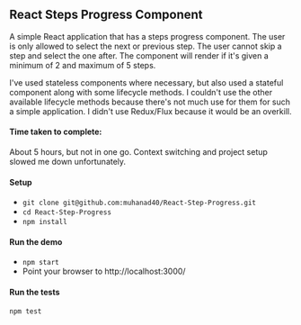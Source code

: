 ## React Steps Progress Component

A simple React application that has a steps progress component. The user is only allowed to select the next or previous step. The user cannot skip a step and select the one after. The component will render if it's given a minimum of 2 and maximum of 5 steps.

I've used stateless components where necessary, but also used a stateful component along with some lifecycle methods. I couldn't use the other available lifecycle methods because there's not much use for them for such a simple application. I didn't use Redux/Flux because it would be an overkill.

#### Time taken to complete:
About 5 hours, but not in one go. Context switching and project setup slowed me down unfortunately.

#### Setup
- `git clone git@github.com:muhanad40/React-Step-Progress.git`
- `cd React-Step-Progress`
- `npm install`

#### Run the demo
- `npm start`
- Point your browser to http://localhost:3000/

#### Run the tests
`npm test`

